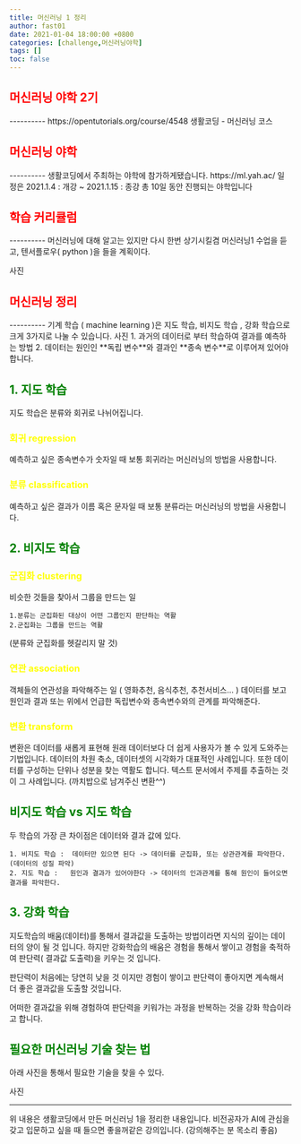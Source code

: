 ```yaml
---
title: 머신러닝 1 정리
author: fast01
date: 2021-01-04 18:00:00 +0800
categories: [challenge,머신러닝야학]
tags: []
toc: false
---
```


<h2><span style="color:red">머신러닝 야학 2기 </span></h2>
----------
https://opentutorials.org/course/4548
생활코딩 - 머신러닝 코스 


<h2><span style="color:red"> 머신러닝 야학 </span></h2>
----------
생활코딩에서 주최하는 야학에 참가하게됐습니다.
https://ml.yah.ac/
일정은 2021.1.4 : 개강 ~ 2021.1.15 : 종강 
총 10일 동안 진행되는 야학입니다

<h2><span style="color:red"> 학습 커리큘럼</span></h2>
----------
머신러닝에 대해 알고는 있지만 다시 한번 상기시킬겸 머신러닝1 수업을 듣고,
텐서플로우( python )을 들을 계획이다.

사진

<h2><span style="color:red"> 머신러닝 정리</span></h2>
----------
기계 학습 ( machine learning )은 지도 학습, 비지도 학습 , 강화 학습으로 크게 3가지로 나눌 수 있습니다.
사진 
	1. 과거의 데이터로 부터 학습하여 결과를 예측하는 방법
	2. 데이터는 원인인 **독립 변수**와 결과인 **종속 변수**로 이루어져 있어야 합니다.



<span style="color:green">1. 지도 학습 </span>
----------

지도 학습은 분류와 회귀로 나뉘어집니다.
<h3><span style="color:yellow">회귀 regression</span></h3>
예측하고 싶은 종속변수가 숫자일 때 보통 회귀라는 머신러닝의 방법을 사용합니다.

<h3><span style="color:yellow">분류 classification</span></h3>
예측하고 싶은 결과가 이름 혹은 문자일 때 보통 분류라는 머신러닝의 방법을 사용합니다.

<span style="color:green">2. 비지도 학습 </span>
----------

<h3><span style="color:yellow">군집화 clustering</span></h3>
비슷한 것들을 찾아서 그룹을 만드는 일

	1.분류는 군집화된 대상이 어떤 그룹인지 판단하는 역활  
	2.군집화는 그룹을 만드는 역활
(분류와 군집화를  헷갈리지 말 것)

<h3><span style="color:yellow">연관 association</span></h3>
객체들의 연관성을 파악해주는 일
( 영화추천, 음식추천, 추천서비스... )
데이터를 보고 원인과 결과 또는 위에서 언급한 독립변수와 종속변수와의 관계를 파악해준다.

<h3><span style="color:yellow">변환 transform</span></h3>
변환은 데이터를 새롭게 표현해 원래 데이터보다 더 쉽게 사용자가 볼 수 있게 도와주는 기법입니다.
데이터의 차원 축소, 데이터셋의 시각화가 대표적인 사례입니다.
또한 데이터를 구성하는 단위나 성분을 찾는 역활도 합니다. 
텍스트 문서에서 주제를 추출하는 것이 그 사례입니다.
(까치밥으로 남겨주신 변환^^)

<span style="color:green">비지도 학습 vs 지도 학습 </span>
----------
두 학습의 가장 큰 차이점은 데이터와 결과 값에 있다.

	1. 비지도 학습 :  데이터만 있으면 된다 -> 데이터를 군집화, 또는 상관관계를 파악한다. (데이터의 성질 파악)
	2. 지도 학습 :   원인과 결과가 있어야한다 -> 데이터의 인과관계를 통해 원인이 들어오면 결과를 파악한다.

<span style="color:green">3. 강화 학습 </span>
----------
지도학습의 배움(데이터)를 통해서 결과값을 도출하는 방법이라면
지식의 깊이는 데이터의 양이 될 것 입니다.
하지만 강화학습의 배움은 경험을 통해서 쌓이고 경험을 축적하여 
판단력( 결과값 도출력)을 키우는 것 입니다.

판단력이 처음에는 당연히 낮을 것 이지만 경험이 쌓이고 판단력이 좋아지면 
계속해서 더 좋은 결과값을 도출할 것입니다.

어떠한 결과값을 위해 경험하여 판단력을 키워가는 과정을 반복하는 것을 강화 학습이라고 합니다.

<span style="color:green">필요한 머신러닝 기술 찾는 법</span>
----------
아래 사진을 통해서 필요한 기술을 찾을 수 있다. 

사진


----------
위 내용은 생활코딩에서 만든 머신러닝 1을 정리한 내용입니다.
비전공자가 AI에 관심을 갖고 입문하고 싶을 때 들으면 좋을꺼같은 강의입니다.
(강의해주는 분 목소리 좋음)
